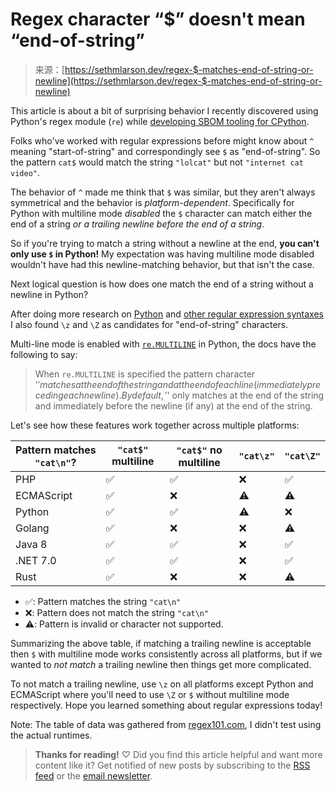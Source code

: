 <!--yml
category: 未分类
date: 2024-05-29 12:31:57
-->

# Regex character “$” doesn't mean “end-of-string”

> 来源：[https://sethmlarson.dev/regex-$-matches-end-of-string-or-newline](https://sethmlarson.dev/regex-$-matches-end-of-string-or-newline)

This article is about a bit of surprising behavior I recently discovered using Python's regex module (`re`) while [developing SBOM tooling for CPython](https://github.com/python/release-tools/pull/92#discussion_r1484470272).

Folks who've worked with regular expressions before might know about `^` meaning "start-of-string" and correspondingly see `$` as "end-of-string". So the pattern `cat$` would match the string `"lolcat"` but not `"internet cat video"`.

The behavior of `^` made me think that `$` was similar, but they aren't always symmetrical and the behavior is *platform-dependent*. Specifically for Python with multiline mode *disabled* the `$` character can match either the end of a string *or a trailing newline before the end of a string*.

So if you're trying to match a string without a newline at the end, **you can't only use `$` in Python!** My expectation was having multiline mode disabled wouldn't have had this newline-matching behavior, but that isn't the case.

Next logical question is how does one match the end of a string without a newline in Python?

After doing more research on [Python](https://docs.python.org/3/library/re.html#regular-expression-syntax) and [other regular expression syntaxes](https://www.regular-expressions.info/anchors.html) I also found `\z` and `\Z` as candidates for "end-of-string" characters.

Multi-line mode is enabled with [`re.MULTILINE`](https://docs.python.org/3/library/re.html#re.MULTILINE) in Python, the docs have the following to say:

> When `re.MULTILINE` is specified the pattern character '$' matches at the end of the string and at the end of each line (immediately preceding each newline). By default, '$' only matches at the end of the string and immediately before the newline (if any) at the end of the string.

Let's see how these features work together across multiple platforms:

| Pattern matches `"cat\n"`? | `"cat$"` multiline | `"cat$"` no multiline | `"cat\z"` | `"cat\Z"` |
| --- | --- | --- | --- | --- |
| PHP | ✅ | ✅ | ❌ | ✅ |
| ECMAScript | ✅ | ❌ | ⚠️ | ⚠️ |
| Python | ✅ | ✅ | ⚠️ | ❌ |
| Golang | ✅ | ❌ | ❌ | ⚠️ |
| Java 8 | ✅ | ✅ | ❌ | ✅ |
| .NET 7.0 | ✅ | ✅ | ❌ | ✅ |
| Rust | ✅ | ❌ | ❌ | ⚠️ |

*   ✅: Pattern matches the string `"cat\n"`
*   ❌: Pattern does not match the string `"cat\n"`
*   ⚠️: Pattern is invalid or character not supported.

Summarizing the above table, if matching a trailing newline is acceptable then `$` with multiline mode works consistently across all platforms, but if we wanted to *not match* a trailing newline then things get more complicated.

To not match a trailing newline, use `\z` on all platforms except Python and ECMAScript where you'll need to use `\Z` or `$` without multiline mode respectively. Hope you learned something about regular expressions today!

Note: The table of data was gathered from [regex101.com](https://regex101.com), I didn't test using the actual runtimes.

> **Thanks for reading!** ♡ Did you find this article helpful and want more content like it? <nobr>Get notified of new posts</nobr> by subscribing to the [RSS feed](/feed) or the [email newsletter](https://buttondown.email/sethmlarson).